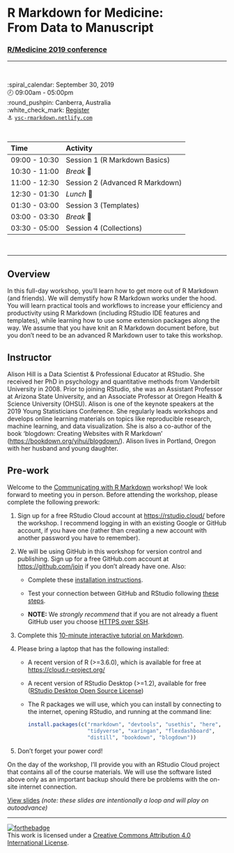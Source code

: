 R Markdown for Medicine: <br>From Data to Manuscript
================

### [R/Medicine 2019 conference](https://r-medicine.com/)

-----

<br>

:spiral\_calendar: September 30, 2019  
:clock8: 09:00am - 05:00pm  
:round\_pushpin: Canberra, Australia  
:white\_check\_mark: [Register](https://statsoc.org.au/event-3457232)  
:anchor:
[`ysc-rmarkdown.netlify.com`](https://ysc-rmarkdown.netlify.com/)

<br>

| Time          | Activity                        |
| :------------ | :------------------------------ |
| 09:00 - 10:30 | Session 1 (R Markdown Basics)   |
| 10:30 - 11:00 | *Break* :tea:                   |
| 11:00 - 12:30 | Session 2 (Advanced R Markdown) |
| 12:30 - 01:30 | *Lunch* :bento:                 |
| 01:30 - 03:00 | Session 3 (Templates)           |
| 03:00 - 03:30 | *Break* :tea:                   |
| 03:30 - 05:00 | Session 4 (Collections)         |

<br>

<!--
01
-use ozbabynames/usbabynames
-make parameterized rmd with plots (added more on params here)
-> deploy at end!

02- focus on HTML outputs [cut version control]
-knit to bookdown (not just for books!) ?
-knit to distill (not just for ML!) ?
-maybe add in generations here
? where to include oz bakeoff?
-knit to flexdashboard
-knit to xaringan
-maybe include good HTML widgets like leaflet for mapping

Where to go?
-knit from the command line
-knitting parameterized reports from the command line

03- templates inside a package
-build an opinionated template with custom things in it
-data?
-->

-----

## Overview

In this full-day workshop, you’ll learn how to get more out of R
Markdown (and friends). We will demystify how R Markdown works under the
hood. You will learn practical tools and workflows to increase your
efficiency and productivity using R Markdown (including RStudio IDE
features and templates), while learning how to use some extension
packages along the way. We assume that you have knit an R Markdown
document before, but you don’t need to be an advanced R Markdown user to
take this workshop.

## Instructor

Alison Hill is a Data Scientist & Professional Educator at RStudio. She
received her PhD in psychology and quantitative methods from Vanderbilt
University in 2008. Prior to joining RStudio, she was an Assistant
Professor at Arizona State University, and an Associate Professor at
Oregon Health & Science University (OHSU). Alison is one of the keynote
speakers at the 2019 Young Statisticians Conference. She regularly leads
workshops and develops online learning materials on topics like
reproducible research, machine learning, and data visualization. She is
also a co-author of the book ‘blogdown: Creating Websites with R
Markdown’ (<https://bookdown.org/yihui/blogdown/>). Alison lives in
Portland, Oregon with her husband and young daughter.

## Pre-work

Welcome to the [Communicating with R Markdown](/) workshop\! We look
forward to meeting you in person. Before attending the workshop, please
complete the following prework:

1.  Sign up for a free RStudio Cloud account at <https://rstudio.cloud/>
    before the workshop. I recommend logging in with an existing Google
    or GitHub account, if you have one (rather than creating a new
    account with another password you have to remember).

2.  We will be using GitHub in this workshop for version control and
    publishing. Sign up for a free GitHub.com account at
    <https://github.com/join> if you don’t already have one. Also:
    
      - Complete these [installation
        instructions](https://happygitwithr.com/install-intro.html).
    
      - Test your connection between GitHub and RStudio following [these
        steps](https://happygitwithr.com/connect-intro.html).
    
      - **NOTE:** We *strongly recommend* that if you are not already a
        fluent GitHub user you choose [HTTPS over
        SSH](https://happygitwithr.com/credential-caching.html).

3.  Complete this [10-minute interactive tutorial on
    Markdown](https://commonmark.org/help/tutorial/).

4.  Please bring a laptop that has the following installed:
    
      - A recent version of R (\>=3.6.0), which is available for free at
        <https://cloud.r-project.org/>
    
      - A recent version of RStudio Desktop (\>=1.2), available for free
        ([RStudio Desktop Open Source
        License](https://www.rstudio.com/products/rstudio/download/#download))
    
      - The R packages we will use, which you can install by connecting
        to the internet, opening RStudio, and running at the command
        line:
        
        ``` r
        install.packages(c("rmarkdown", "devtools", "usethis", "here", 
                           "tidyverse", "xaringan", "flexdashboard", 
                           "distill", "bookdown", "blogdown"))
        ```

5.  Don’t forget your power cord\!

On the day of the workshop, I’ll provide you with an RStudio Cloud
project that contains all of the course materials. We will use the
software listed above only as an important backup should there be
problems with the on-site internet connection.

[View slides](/slides/00-loop.html) *(note: these slides are
intentionally a loop and will play on
autoadvance)*

-----

[![forthebadge](https://forthebadge.com/images/badges/cc-by.svg)](https://creativecommons.org/licenses/by/4.0/)  
This work is licensed under a [Creative Commons Attribution 4.0
International License](https://creativecommons.org/licenses/by/4.0/).
